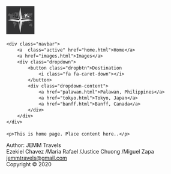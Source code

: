 <!DOCTYPE html>
<html lang="en">
<head>
	<title> Home Page </title>
	<link rel="stylesheet" type="text/css" href="temp.css" />
	<meta name="viewport" content="width=device-width, initial-scale=1">
	<meta charset="utf-8">
</head>

<body>
	<div class="logo">
		<a href="home.html" target="_self" text-align="left">
		<img class="logo" src="images/logo1.png" alt="jemmtravels logo" width = "75" height = "74.5">
		</a>
	</div>
	
	<div class="navbar">
		<a  class="active" href="home.html">Home</a>
		<a href="images.html">Images</a>
		<div class="dropdown">
			<button class="dropbtn">Destination
				<i class="fa fa-caret-down"></i>
			</button>
			<div class="dropdown-content">
				<a href="palawan.html">Palawan, Philippines</a>
				<a href="tokyo.html">Tokyo, Japan</a>
				<a href="banff.html">Banff, Canada</a>
			</div>
		</div>
	</div>

	<p>This is home page. Place content here..</p>

</body>

<footer class="footer" >
  <p>Author: JEMM Travels<br>
	Ezekiel Chavez /Maria Rafael /Justice Chuong /Miguel Zapa<br>
   <a href = "mailto: jemmtravels@gmail.com">jemmtravels@gmail.com</a><br>
  Copyright © 2020
  </p>
</footer>

</html>
